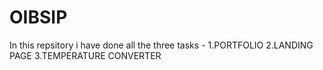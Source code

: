 # OIBSIP
In this repsitory i have done all the three tasks - 1.PORTFOLIO 2.LANDING PAGE 3.TEMPERATURE CONVERTER
